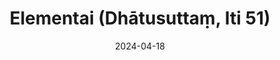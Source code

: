 ---
layout: page
title: 'Elementai (Dhātusuttaṃ, Iti 51)'
category: bylota
index:
sortIndex: 51
suttacentral: iti51
date: 2024-04-18
tags:
---